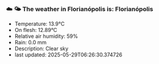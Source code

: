 ### ☁️ 🌤️  The weather in Florianópolis is: Florianópolis

- Temperature: 13.9°C
- On flesh: 12.89°C
- Relative air humidity: 59%
- Rain: 0.0 mm
- Description: Clear sky
- last updated: 2025-05-29T06:26:30.374726
